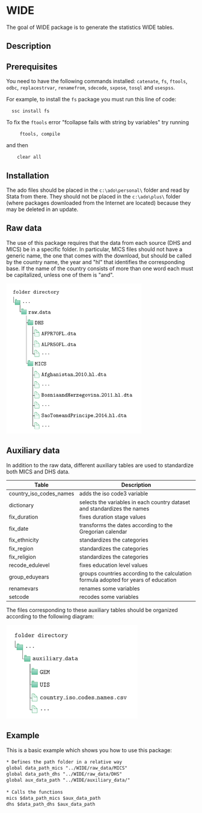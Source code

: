 # WIDE

The goal of WIDE package is to generate the statistics WIDE tables.

## Description 


## Prerequisites 

You need to have the following commands installed: `catenate`, `fs`, `ftools`, `odbc`, `replacestrvar`, `renamefrom`, `sdecode`, `sxpose`, `tosql` and `usespss`.

For example, to install the `fs` package you must run this line of code:
 
      ssc install fs


To fix the `ftools` error "fcollapse fails with string by variables" try running

         ftools, compile 
     
and then 

        clear all

## Installation 

The ado files should be placed in the `c:\ado\personal\` folder and read by Stata from there. They should not be placed in the `c:\ado\plus\` folder (where packages downloaded from the Internet are located) because they may be deleted in an update.

## Raw data 

The use of this package requires that the data from each source (DHS and MICS) be in a specific folder. In particular, MICS files should not have a generic name, the one that comes with the download, but should be called by the country name, the year and "hl" that identifies the corresponding base. If the name of the country consists of more than one word each must be capitalized, unless one of them is "and".


<img src="raw_data.png" width="360" />

## Auxiliary data

In addition to the raw data, different auxiliary tables are used to standardize both MICS and DHS data. 

| Table   | Description |
|---------|-------------|
|country_iso_codes_names | adds the iso code3 variable |
|dictionary | selects the variables in each country dataset and standardizes the names|
|fix_duration | fixes duration stage values|
|fix_date | transforms the dates according to the Gregorian calendar|
|fix_ethnicity | standardizes the categories|
|fix_region | standardizes the categories|
|fix_religion | standardizes the categories|
|recode_edulevel | fixes education level values |
|group_eduyears | groups countries according to the calculation formula adopted for years of education|
|renamevars | renames some variables|
|setcode | recodes some variables |


The files corresponding to these auxiliary tables should be organized according to the following diagram:

<img src="auxiliary_data.png" width="350" />


## Example

This is a basic example which shows you how to use this package:


    * Defines the path folder in a relative way
    global data_path_mics "../WIDE/raw_data/MICS"
    global data_path_dhs "../WIDE/raw_data/DHS"
    global aux_data_path "../WIDE/auxiliary_data/"

    * Calls the functions
    mics $data_path_mics $aux_data_path 
    dhs $data_path_dhs $aux_data_path 

